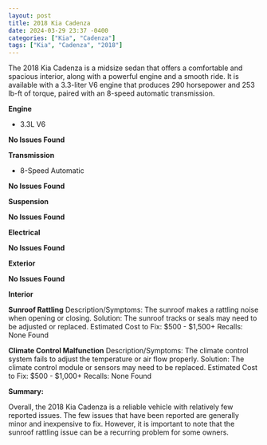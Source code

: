 ```yaml
---
layout: post
title: 2018 Kia Cadenza
date: 2024-03-29 23:37 -0400
categories: ["Kia", "Cadenza"]
tags: ["Kia", "Cadenza", "2018"]
---
```

The 2018 Kia Cadenza is a midsize sedan that offers a comfortable and spacious interior, along with a powerful engine and a smooth ride. It is available with a 3.3-liter V6 engine that produces 290 horsepower and 253 lb-ft of torque, paired with an 8-speed automatic transmission. 

**Engine**
* 3.3L V6

**No Issues Found**

**Transmission**
* 8-Speed Automatic

**No Issues Found**

**Suspension**

**No Issues Found**

**Electrical**

**No Issues Found**

**Exterior**

**No Issues Found**

**Interior**

**Sunroof Rattling**
Description/Symptoms: The sunroof makes a rattling noise when opening or closing.
Solution: The sunroof tracks or seals may need to be adjusted or replaced.
Estimated Cost to Fix: $500 - $1,500+
Recalls: None Found

**Climate Control Malfunction**
Description/Symptoms: The climate control system fails to adjust the temperature or air flow properly.
Solution: The climate control module or sensors may need to be replaced.
Estimated Cost to Fix: $500 - $1,000+
Recalls: None Found

**Summary:**

Overall, the 2018 Kia Cadenza is a reliable vehicle with relatively few reported issues. The few issues that have been reported are generally minor and inexpensive to fix. However, it is important to note that the sunroof rattling issue can be a recurring problem for some owners.
